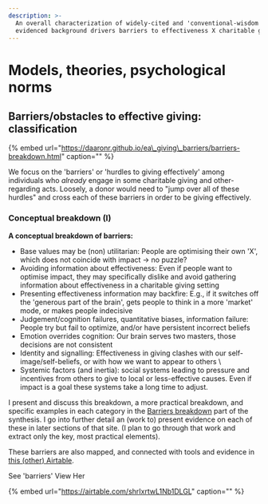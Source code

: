 ```yaml
---
description: >-
  An overall characterization of widely-cited and 'conventional-wisdom'
  evidenced background drivers barriers to effectiveness X charitable giving
---
```


# Models, theories, psychological norms

## Barriers/obstacles to effective giving: classification

{% embed url="https://daaronr.github.io/ea\_giving\_barriers/barriers-breakdown.html" caption="" %}

We focus on the 'barriers' or 'hurdles to giving effectively' among individuals who _already_ engage in some charitable giving and other-regarding acts. Loosely, a donor would need to "jump over all of these hurdles" and cross each of these barriers in order to be giving effectively.

### Conceptual breakdown \(I\)

**A conceptual breakdown of barriers:**

* Base values may be \(non\) utilitarian: People are optimising their own 'X', which does not coincide with impact $\rightarrow$ no puzzle?
* Avoiding information about effectiveness: Even if people want to optimise impact, they may specifically dislike and avoid gathering information about effectiveness in a charitable giving setting
* Presenting effectiveness information may backfire: E.g., if it switches off the 'generous part of the brain', gets people to think in a more 'market' mode, or makes people indecisive
* Judgement/cognition failures, quantitative biases, information failure: People try but fail to optimize, and/or have persistent incorrect beliefs
* Emotion overrides cognition: Our brain serves two masters, those decisions are not consistent
* Identity and signalling: Effectiveness in giving clashes with our self-image/self-beliefs, or with how we want to appear to others \
* Systemic factors \(and inertia\): social systems leading to pressure and incentives from others to give to local or less-effective causes. Even if impact is a goal these systems take a long time to adjust.

I present and discuss this breakdown, a more practical breakdown, and specific examples in each category in the [Barriers breakdown](https://daaronr.github.io/ea_giving_barriers/barriers-breakdown.html#barriers-concept) part of the synthesis. I go into further detail an \(work to\) present evidence on each of these in later sections of that site. \(I plan to go through that work and extract only the key, most practical elements\).

These barriers are also mapped, and connected with tools and evidence in [this \(other\) Airtable](https://airtable.com/invite/l?inviteId=invfxhuOkmvi1DOKh&inviteToken=cee3b07b80a8ec3d4a4ca146dfe5148cde17e637c156719822d8732fbff46e3c&utm_source=email).

See 'barriers' View Her

{% embed url="https://airtable.com/shrIxrtwL1Nb1DLGL" caption="" %}

